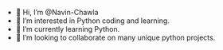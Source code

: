 - 👋 Hi, I’m @Navin-Chawla
- 👀 I’m interested in Python coding and learning.
- 🌱 I’m currently learning Python.
- 💞️ I’m looking to collaborate on many unique python projects.

<!---
Navin-Chawla/Navin-Chawla is a ✨ special ✨ repository because its `README.md` (this file) appears on your GitHub profile.
You can click the Preview link to take a look at your changes.
--->
